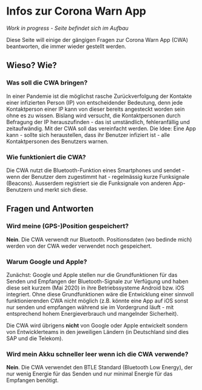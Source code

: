 # Infos zur Corona Warn App

*Work in progress - Seite befindet sich im Aufbau*

Diese Seite will einige der gängigen Fragen zur Corona Warn App (CWA) beantworten, die immer wieder gestellt werden.

## Wieso? Wie?

### Was soll die CWA bringen?
In einer Pandemie ist die möglichst rasche Zurückverfolgung der Kontakte einer infizierten Person (IP) von entscheidender
Bedeutung, denn jede Kontaktperson einer IP kann von dieser bereits angesteckt worden sein ohne es zu
wissen. Bislang wird versucht, die Kontaktpersonen durch Befragung der IP herauszufinden - das ist umständlich,
fehleranfällig und zeitaufwändig. Mit der CWA soll das vereinfacht werden. Die Idee: Eine App kann - sollte
sich heraustellen, dass ihr Benutzer infiziert ist - alle Kontaktpersonen des Benutzers warnen.

### Wie funktioniert die CWA?

Die CWA nutzt die Bluetooth-Funktion eines Smartphones und sendet - wenn der Benutzer dem zugestimmt hat -
regelmässig kurze Funksignale (Beacons). Ausserdem registriert sie die Funksignale von anderen App-Benutzern
und merkt sich diese.

## Fragen und Antworten

### Wird meine (GPS-)Position gespeichert?
**Nein**. Die CWA verwendt nur Bluetooth. Positionsdaten (wo bedinde mich) werden von der CWA weder verwendet
noch gespeichert.

### Warum Google und Apple?
Zunächst: Google und Apple stellen nur die Grundfunktionen für das Senden und Empfangen der Bluetooth-Signale
zur Verfügung und haben diese seit kurzem (Mai 2020) in ihre Betriebssysteme Android bzw. iOS integriert.
Ohne diese Grundfunktionen wäre die Entwicklung einer sinnvoll funktionierenden CWA nicht möglich (z.B. könnte
eine App auf iOS sonst nur senden und empfangen während sie im Vordergrund läuft - mit entsprechend hohem
Energieverbrauch und mangelnder Sicherheit).

Die CWA wird übrigens **nicht** von Google oder Apple entwickelt sondern von Entwicklerteams in den jeweiligen
Ländern (in Deutschland sind dies SAP und die Telekom).

### Wird mein Akku schneller leer wenn ich die CWA verwende?
**Nein**. Die CWA verwendet den BTLE Standard (Bluetooth Low Energy), der nur wenig Energie für das Senden
und nur minimal Energie für das Empfangen benötigt.

